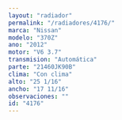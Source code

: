 ```yaml
---
layout: "radiador"
permalink: "/radiadores/4176/"
marca: "Nissan"
modelo: "370Z"
ano: "2012"
motor: "V6 3.7"
transmision: "Automática"
parte: "21460JK90B"
clima: "Con clima"
alto: "25 1/16"
ancho: "17 11/16"
observaciones: ""
id: "4176"
---
```


